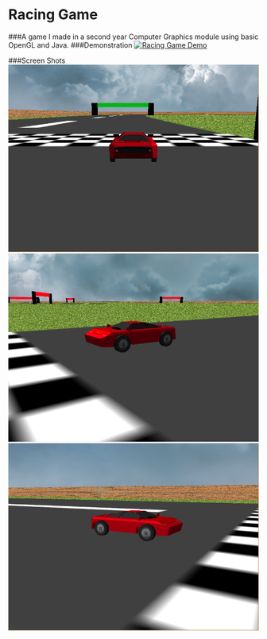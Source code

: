 # Racing Game
###A game I made in a second year Computer Graphics module using basic OpenGL and Java.
###Demonstration
[![Racing Game Demo](http://img.youtube.com/vi/6VeQYvPi9G0/0.jpg)](http://www.youtube.com/watch?v=6VeQYvPi9G0)

###Screen Shots
![Racing Game Image 1](media/Racing-Game1.png)
![Racing Game Image 1](media/Racing-Game2.png)
![Racing Game Image 1](media/Racing-Game3.png)
